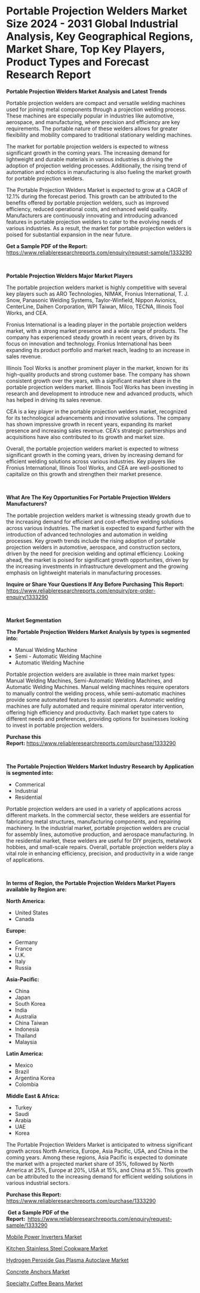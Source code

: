 <p><h1>Portable Projection Welders Market Size 2024 - 2031 Global Industrial Analysis, Key Geographical Regions, Market Share, Top Key Players, Product Types and Forecast Research Report</h1></p><p><strong>Portable Projection Welders Market Analysis and Latest Trends</strong></p>
<p><p>Portable projection welders are compact and versatile welding machines used for joining metal components through a projection welding process. These machines are especially popular in industries like automotive, aerospace, and manufacturing, where precision and efficiency are key requirements. The portable nature of these welders allows for greater flexibility and mobility compared to traditional stationary welding machines.</p><p>The market for portable projection welders is expected to witness significant growth in the coming years. The increasing demand for lightweight and durable materials in various industries is driving the adoption of projection welding processes. Additionally, the rising trend of automation and robotics in manufacturing is also fueling the market growth for portable projection welders.</p><p>The Portable Projection Welders Market is expected to grow at a CAGR of 12.1% during the forecast period. This growth can be attributed to the benefits offered by portable projection welders, such as improved efficiency, reduced operational costs, and enhanced weld quality. Manufacturers are continuously innovating and introducing advanced features in portable projection welders to cater to the evolving needs of various industries. As a result, the market for portable projection welders is poised for substantial expansion in the near future.</p></p>
<p><strong>Get a Sample PDF of the Report:&nbsp;</strong> <a href="https://www.reliableresearchreports.com/enquiry/request-sample/1333290">https://www.reliableresearchreports.com/enquiry/request-sample/1333290</a></p>
<p>&nbsp;</p>
<p><strong>Portable Projection Welders Major Market Players</strong></p>
<p><p>The portable projection welders market is highly competitive with several key players such as ARO Technologies, NIMAK, Fronius International, T. J. Snow, Panasonic Welding Systems, Taylor-Winfield, Nippon Avionics, CenterLine, Daihen Corporation, WPI Taiwan, Milco, TECNA, Illinois Tool Works, and CEA.</p><p>Fronius International is a leading player in the portable projection welders market, with a strong market presence and a wide range of products. The company has experienced steady growth in recent years, driven by its focus on innovation and technology. Fronius International has been expanding its product portfolio and market reach, leading to an increase in sales revenue.</p><p>Illinois Tool Works is another prominent player in the market, known for its high-quality products and strong customer base. The company has shown consistent growth over the years, with a significant market share in the portable projection welders market. Illinois Tool Works has been investing in research and development to introduce new and advanced products, which has helped in driving its sales revenue.</p><p>CEA is a key player in the portable projection welders market, recognized for its technological advancements and innovative solutions. The company has shown impressive growth in recent years, expanding its market presence and increasing sales revenue. CEA's strategic partnerships and acquisitions have also contributed to its growth and market size.</p><p>Overall, the portable projection welders market is expected to witness significant growth in the coming years, driven by increasing demand for efficient welding solutions across various industries. Key players like Fronius International, Illinois Tool Works, and CEA are well-positioned to capitalize on this growth and strengthen their market presence.</p></p>
<p>&nbsp;</p>
<p><strong>What Are The Key Opportunities For Portable Projection Welders Manufacturers?</strong></p>
<p><p>The portable projection welders market is witnessing steady growth due to the increasing demand for efficient and cost-effective welding solutions across various industries. The market is expected to expand further with the introduction of advanced technologies and automation in welding processes. Key growth trends include the rising adoption of portable projection welders in automotive, aerospace, and construction sectors, driven by the need for precision welding and optimal efficiency. Looking ahead, the market is poised for significant growth opportunities, driven by the increasing investments in infrastructure development and the growing emphasis on lightweight materials in manufacturing processes.</p></p>
<p><strong>Inquire or Share Your Questions If Any Before Purchasing This Report:</strong> <a href="https://www.reliableresearchreports.com/enquiry/pre-order-enquiry/1333290">https://www.reliableresearchreports.com/enquiry/pre-order-enquiry/1333290</a></p>
<p>&nbsp;</p>
<p><strong>Market Segmentation</strong></p>
<p><strong>The Portable Projection Welders Market Analysis by types is segmented into:</strong></p>
<p><ul><li>Manual Welding Machine</li><li>Semi - Automatic Welding Machine</li><li>Automatic Welding Machine</li></ul></p>
<p><p>Portable projection welders are available in three main market types: Manual Welding Machines, Semi-Automatic Welding Machines, and Automatic Welding Machines. Manual welding machines require operators to manually control the welding process, while semi-automatic machines provide some automated features to assist operators. Automatic welding machines are fully automated and require minimal operator intervention, offering high efficiency and productivity. Each market type caters to different needs and preferences, providing options for businesses looking to invest in portable projection welders.</p></p>
<p><strong>Purchase this Report:&nbsp;</strong><a href="https://www.reliableresearchreports.com/purchase/1333290">https://www.reliableresearchreports.com/purchase/1333290</a></p>
<p>&nbsp;</p>
<p><strong>The Portable Projection Welders Market Industry Research by Application is segmented into:</strong></p>
<p><ul><li>Commerical</li><li>Industrial</li><li>Residential</li></ul></p>
<p><p>Portable projection welders are used in a variety of applications across different markets. In the commercial sector, these welders are essential for fabricating metal structures, manufacturing components, and repairing machinery. In the industrial market, portable projection welders are crucial for assembly lines, automotive production, and aerospace manufacturing. In the residential market, these welders are useful for DIY projects, metalwork hobbies, and small-scale repairs. Overall, portable projection welders play a vital role in enhancing efficiency, precision, and productivity in a wide range of applications.</p></p>
<p>&nbsp;</p>
<p><strong>In terms of Region, the Portable Projection Welders Market Players available by Region are:</strong></p>
<p>
    <p> <strong> North America: </strong>
        <ul>
            <li>United States</li>
            <li>Canada</li>
        </ul>
        </p> 
    <p> <strong> Europe: </strong>
        <ul>
            <li>Germany</li>
            <li>France</li>
            <li>U.K.</li>
            <li>Italy</li>
            <li>Russia</li>
        </ul>
        </p> 
    <p> <strong> Asia-Pacific: </strong>
        <ul>
            <li>China</li>
            <li>Japan</li>
            <li>South Korea</li>
            <li>India</li>
            <li>Australia</li>
            <li>China Taiwan</li>
            <li>Indonesia</li>
            <li>Thailand</li>
            <li>Malaysia</li>
        </ul>
        </p> 
    <p> <strong> Latin America: </strong>
        <ul>
            <li>Mexico</li>
            <li>Brazil</li>
            <li>Argentina Korea</li>
            <li>Colombia</li>
        </ul>
        </p> 
    <p> <strong> Middle East & Africa: </strong>
        <ul>
            <li>Turkey</li>
            <li>Saudi</li>
            <li>Arabia</li>
            <li>UAE</li>
            <li>Korea</li>
        </ul>
    </p>
    </p>
<p><p>The Portable Projection Welders Market is anticipated to witness significant growth across North America, Europe, Asia Pacific, USA, and China in the coming years. Among these regions, Asia Pacific is expected to dominate the market with a projected market share of 35%, followed by North America at 25%, Europe at 20%, USA at 15%, and China at 5%. This growth can be attributed to the increasing demand for efficient welding solutions in various industrial sectors.</p></p>
<p><strong>Purchase this Report: </strong><a href="https://www.reliableresearchreports.com/purchase/1333290">https://www.reliableresearchreports.com/purchase/1333290</a></p>
<p>&nbsp;<strong>Get a Sample PDF of the Report:&nbsp;&nbsp;</strong><a href="https://www.reliableresearchreports.com/enquiry/request-sample/1333290">https://www.reliableresearchreports.com/enquiry/request-sample/1333290</a></p>
<p><strong></strong></p>
<p><p><a href="https://medium.com/p/ad47315990ab/edit">Mobile Power Inverters Market</a></p><p><a href="https://medium.com/p/d2e02e99caa8/edit">Kitchen Stainless Steel Cookware Market</a></p><p><a href="https://github.com/laholand/Market-Research-Report-List-2/blob/main/hydrogen-peroxide-gas-plasma-autoclave-market.md">Hydrogen Peroxide Gas Plasma Autoclave Market</a></p><p><a href="https://medium.com/p/f189279c1f5c/edit">Concrete Anchors Market</a></p><p><a href="https://medium.com/p/f474ae59d70a/edit">Specialty Coffee Beans Market</a></p></p>